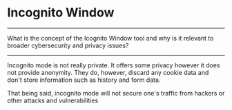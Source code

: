 # Incognito Window

---

What is the concept of the Icognito Window tool and why is it relevant to broader cybersecurity and privacy issues?

---

Incognito mode is not really private.  It offers some privacy however it does not provide anonymity. They do, however, discard any cookie data and don't store information such as history and form data.

That being said, incognito mode will not secure one's traffic from hackers or other attacks and vulnerabilities 